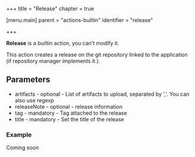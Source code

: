 +++
title = "Release"
chapter = true

[menu.main]
parent = "actions-builtin"
identifier = "release"

+++

**Release** is a builtin action, you can't modify it.

This action creates a release on the git repository linked to the application (if repository manager implements it.).

## Parameters

* artifacts - optional - List of artifacts to upload, separated by ','. You can also use regexp
* releaseNote - optional - release information
* tag - mandatory - Tag attached to the release
* title - mandatory - Set the title of the release

### Example

Coming soon